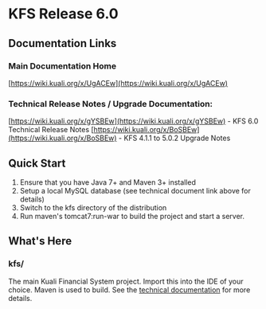 # KFS Release 6.0

## Documentation Links

### Main Documentation Home
[https://wiki.kuali.org/x/UgACEw](https://wiki.kuali.org/x/UgACEw)

### Technical Release Notes / Upgrade Documentation:
[https://wiki.kuali.org/x/gYSBEw](https://wiki.kuali.org/x/gYSBEw) - KFS 6.0 Technical Release Notes
[https://wiki.kuali.org/x/BoSBEw](https://wiki.kuali.org/x/BoSBEw) - KFS 4.1.1 to 5.0.2 Upgrade Notes

## Quick Start

1. Ensure that you have Java 7+ and Maven 3+ installed
2. Setup a local MySQL database (see technical document link above for details)
3. Switch to the kfs directory of the distribution
4. Run maven's tomcat7:run-war to build the project and start a server.

## What's Here

### kfs/
The main Kuali Financial System project.  Import this into the IDE of your choice.  Maven is used to build. See the [technical documentation](https://wiki.kuali.org/x/UgACEw) for more details.
